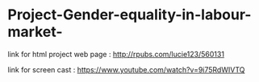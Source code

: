 # Project-Gender-equality-in-labour-market-

link for html project web page : http://rpubs.com/lucie123/560131

link for screen cast : https://www.youtube.com/watch?v=9i75RdWIVTQ
